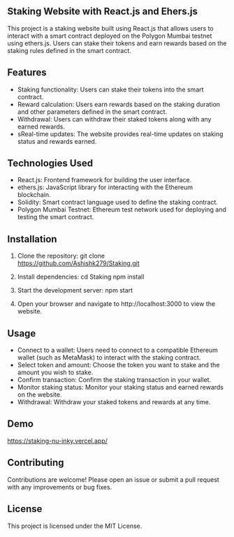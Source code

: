 ## Staking Website with React.js and Ehers.js
This project is a staking website built using React.js that allows users to interact with a smart contract deployed on the Polygon Mumbai testnet using ethers.js. Users can stake their tokens and earn rewards based on the staking rules defined in the smart contract.

## Features
- Staking functionality: Users can stake their tokens into the smart contract.
- Reward calculation: Users earn rewards based on the staking duration and other parameters 
  defined in the smart contract.
- Withdrawal: Users can withdraw their staked tokens along with any earned rewards.
- sReal-time updates: The website provides real-time updates on staking status and rewards earned.

## Technologies Used
- React.js: Frontend framework for building the user interface.
- ethers.js: JavaScript library for interacting with the Ethereum blockchain.
- Solidity: Smart contract language used to define the staking contract.
- Polygon Mumbai Testnet: Ethereum test network used for deploying and testing the smart contract.

## Installation
1. Clone the repository:
   git clone https://github.com/Ashishk279/Staking.git

2. Install dependencies:
   cd Staking
   npm install
   
3. Start the development server:
   npm start
   
4. Open your browser and navigate to http://localhost:3000 to view the website.

## Usage
- Connect to a wallet: Users need to connect to a compatible Ethereum wallet (such as MetaMask) 
  to interact with the staking contract.
- Select token and amount: Choose the token you want to stake and the amount you wish to stake.
- Confirm transaction: Confirm the staking transaction in your wallet.
- Monitor staking status: Monitor your staking status and earned rewards on the website.
- Withdrawal: Withdraw your staked tokens and rewards at any time.

## Demo
https://staking-nu-inky.vercel.app/

## Contributing
Contributions are welcome! Please open an issue or submit a pull request with any improvements or bug fixes.

## License
This project is licensed under the MIT License.
